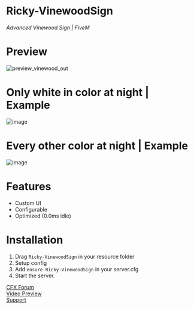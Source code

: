 # **Ricky-VinewoodSign**
*Advanced Vinewood Sign | FiveM*

# Preview
![preview_vinewood_out](https://github.com/R1CKY6/Ricky-VinewoodSign/assets/100082886/6bf9bae6-df5d-471e-bbdb-5c64b0b0fe81)

# Only white in color at night | Example
![image](https://github.com/R1CKY6/Ricky-VinewoodSign/assets/100082886/1f24601b-cf4c-4fbf-b148-d10107ec1eda)

# Every other color at night | Example
![image](https://github.com/R1CKY6/Ricky-VinewoodSign/assets/100082886/cf7005c5-2584-4312-8b4c-9dcfde3a4f7d)

# Features
- Custom UI
- Configurable
- Optimized (0.0ms idle)

# Installation
1. Drag `Ricky-VinewoodSign` in your resource folder
2. Setup config
3. Add `ensure Ricky-VinewoodSign` in your server.cfg
4. Start the server.

[CFX Forum](https://forum.cfx.re/t/release-free-esx-qbcore-standalone-advanced-vinewood-sign-system/5196951)<br>
[Video Preview](https://www.youtube.com/watch?v=AoSudeugqcw)<br>
[Support](https://discord.gg/tHAbhd94vS)
